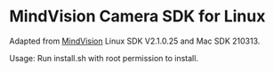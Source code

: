 MindVision Camera SDK for Linux
===

Adapted from [MindVision](http://www.mindvision.com.cn/index.aspx) Linux SDK V2.1.0.25 and Mac SDK 210313.

Usage: Run install.sh with root permission to install.